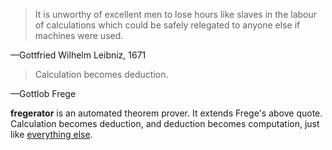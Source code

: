 > It is unworthy of excellent men to lose hours like slaves in the labour of calculations which could be safely relegated to anyone else if machines were used.

—Gottfried Wilhelm Leibniz, 1671

> Calculation becomes deduction.

—Gottlob Frege

**fregerator** is an automated theorem prover. It extends Frege's above quote. Calculation becomes deduction, and deduction becomes computation, just like [everything else](http://arxiv.org/abs/1102.1612). 
